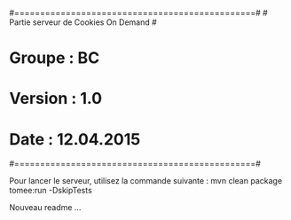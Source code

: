 #===============================================#
#  Partie serveur de Cookies On Demand			#
#  Groupe  : BC									#
#  Version : 1.0								#
#  Date : 12.04.2015							#
#===============================================#

Pour lancer le serveur, utilisez la commande suivante : 
	mvn clean package tomee:run -DskipTests
    
Nouveau readme ...